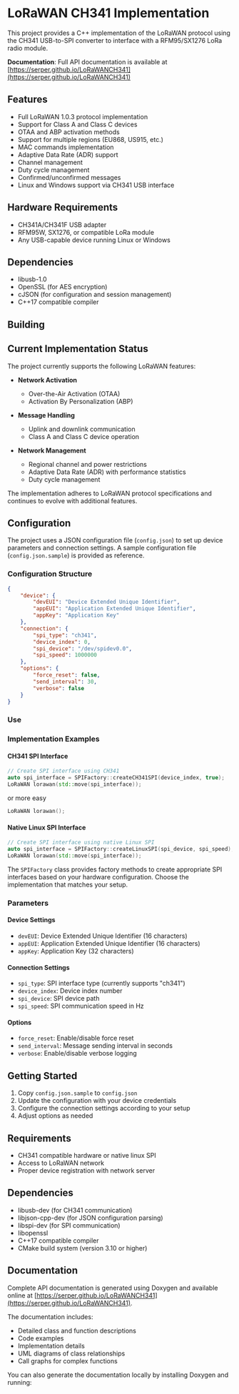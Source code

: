 # LoRaWAN CH341 Implementation

This project provides a C++ implementation of the LoRaWAN protocol using the CH341 USB-to-SPI converter to interface with a RFM95/SX1276 LoRa radio module.

**Documentation**: Full API documentation is available at [https://serper.github.io/LoRaWANCH341](https://serper.github.io/LoRaWANCH341)

## Features

- Full LoRaWAN 1.0.3 protocol implementation
- Support for Class A and Class C devices
- OTAA and ABP activation methods
- Support for multiple regions (EU868, US915, etc.)
- MAC commands implementation
- Adaptive Data Rate (ADR) support
- Channel management
- Duty cycle management
- Confirmed/unconfirmed messages
- Linux and Windows support via CH341 USB interface

## Hardware Requirements

- CH341A/CH341F USB adapter
- RFM95W, SX1276, or compatible LoRa module
- Any USB-capable device running Linux or Windows

## Dependencies

- libusb-1.0
- OpenSSL (for AES encryption)
- cJSON (for configuration and session management)
- C++17 compatible compiler

## Building

## Current Implementation Status

The project currently supports the following LoRaWAN features:

- **Network Activation**
    - Over-the-Air Activation (OTAA)
    - Activation By Personalization (ABP)

- **Message Handling**
    - Uplink and downlink communication
    - Class A and Class C device operation

- **Network Management**
    - Regional channel and power restrictions
    - Adaptive Data Rate (ADR) with performance statistics
    - Duty cycle management

The implementation adheres to LoRaWAN protocol specifications and continues to evolve with additional features.

## Configuration

The project uses a JSON configuration file (`config.json`) to set up device parameters and connection settings. A sample configuration file (`config.json.sample`) is provided as reference.

### Configuration Structure

```json
{
    "device": {
        "devEUI": "Device Extended Unique Identifier",
        "appEUI": "Application Extended Unique Identifier",
        "appKey": "Application Key"
    },
    "connection": {
        "spi_type": "ch341",
        "device_index": 0,
        "spi_device": "/dev/spidev0.0",
        "spi_speed": 1000000
    },
    "options": {
        "force_reset": false,
        "send_interval": 30,
        "verbose": false
    }
}
```
### Use
### Implementation Examples

#### CH341 SPI Interface
```cpp
// Create SPI interface using CH341
auto spi_interface = SPIFactory::createCH341SPI(device_index, true);
LoRaWAN lorawan(std::move(spi_interface));
```
or more easy
```cpp
LoRaWAN lorawan();
```

#### Native Linux SPI Interface
```cpp
// Create SPI interface using native Linux SPI
auto spi_interface = SPIFactory::createLinuxSPI(spi_device, spi_speed);
LoRaWAN lorawan(std::move(spi_interface));
```

The `SPIFactory` class provides factory methods to create appropriate SPI interfaces based on your hardware configuration. Choose the implementation that matches your setup.

### Parameters

#### Device Settings
- `devEUI`: Device Extended Unique Identifier (16 characters)
- `appEUI`: Application Extended Unique Identifier (16 characters)
- `appKey`: Application Key (32 characters)

#### Connection Settings
- `spi_type`: SPI interface type (currently supports "ch341")
- `device_index`: Device index number
- `spi_device`: SPI device path
- `spi_speed`: SPI communication speed in Hz

#### Options
- `force_reset`: Enable/disable force reset
- `send_interval`: Message sending interval in seconds
- `verbose`: Enable/disable verbose logging

## Getting Started

1. Copy `config.json.sample` to `config.json`
2. Update the configuration with your device credentials
3. Configure the connection settings according to your setup
4. Adjust options as needed

## Requirements

- CH341 compatible hardware or native linux SPI
- Access to LoRaWAN network
- Proper device registration with network server

## Dependencies

- libusb-dev (for CH341 communication)
- libjson-cpp-dev (for JSON configuration parsing)
- libspi-dev (for SPI communication)
- libopenssl
- C++17 compatible compiler
- CMake build system (version 3.10 or higher)

## Documentation

Complete API documentation is generated using Doxygen and available online at [https://serper.github.io/LoRaWANCH341](https://serper.github.io/LoRaWANCH341). 

The documentation includes:
- Detailed class and function descriptions
- Code examples
- Implementation details
- UML diagrams of class relationships
- Call graphs for complex functions

You can also generate the documentation locally by installing Doxygen and running: